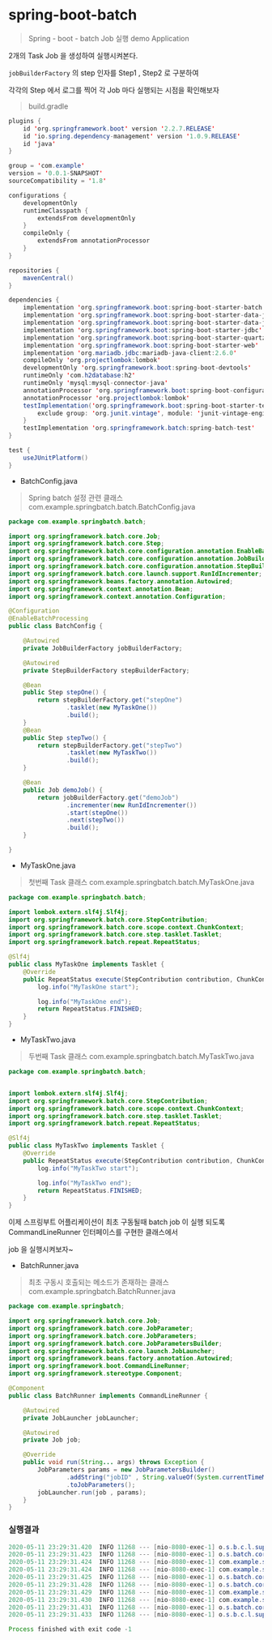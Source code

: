 # spring-boot-batch

> Spring - boot - batch Job 실행 demo Application

2개의 Task Job 을 생성하여 실행시켜본다. 

``` jobBuilderFactory ``` 의 step 인자를 Step1 , Step2 로 구분하여 

각각의 Step 에서 로그를 찍어 각 Job 마다 실행되는 시점을 확인해보자

> build.gradle

```java
plugins {
    id 'org.springframework.boot' version '2.2.7.RELEASE'
    id 'io.spring.dependency-management' version '1.0.9.RELEASE'
    id 'java'
}

group = 'com.example'
version = '0.0.1-SNAPSHOT'
sourceCompatibility = '1.8'

configurations {
    developmentOnly
    runtimeClasspath {
        extendsFrom developmentOnly
    }
    compileOnly {
        extendsFrom annotationProcessor
    }
}

repositories {
    mavenCentral()
}

dependencies {
    implementation 'org.springframework.boot:spring-boot-starter-batch'
    implementation 'org.springframework.boot:spring-boot-starter-data-jdbc'
    implementation 'org.springframework.boot:spring-boot-starter-data-jpa'
    implementation 'org.springframework.boot:spring-boot-starter-jdbc'
    implementation 'org.springframework.boot:spring-boot-starter-quartz'
    implementation 'org.springframework.boot:spring-boot-starter-web'
    implementation 'org.mariadb.jdbc:mariadb-java-client:2.6.0'
    compileOnly 'org.projectlombok:lombok'
    developmentOnly 'org.springframework.boot:spring-boot-devtools'
    runtimeOnly 'com.h2database:h2'
    runtimeOnly 'mysql:mysql-connector-java'
    annotationProcessor 'org.springframework.boot:spring-boot-configuration-processor'
    annotationProcessor 'org.projectlombok:lombok'
    testImplementation('org.springframework.boot:spring-boot-starter-test') {
        exclude group: 'org.junit.vintage', module: 'junit-vintage-engine'
    }
    testImplementation 'org.springframework.batch:spring-batch-test'
}

test {
    useJUnitPlatform()
}

```

- BatchConfig.java
> Spring batch 설정 관련 클래스
> com.example.springbatch.batch.BatchConfig.java

```java
package com.example.springbatch.batch;

import org.springframework.batch.core.Job;
import org.springframework.batch.core.Step;
import org.springframework.batch.core.configuration.annotation.EnableBatchProcessing;
import org.springframework.batch.core.configuration.annotation.JobBuilderFactory;
import org.springframework.batch.core.configuration.annotation.StepBuilderFactory;
import org.springframework.batch.core.launch.support.RunIdIncrementer;
import org.springframework.beans.factory.annotation.Autowired;
import org.springframework.context.annotation.Bean;
import org.springframework.context.annotation.Configuration;

@Configuration
@EnableBatchProcessing
public class BatchConfig {

    @Autowired
    private JobBuilderFactory jobBuilderFactory;

    @Autowired
    private StepBuilderFactory stepBuilderFactory;

    @Bean
    public Step stepOne() {
        return stepBuilderFactory.get("stepOne")
                .tasklet(new MyTaskOne())
                .build();
    }
    @Bean
    public Step stepTwo() {
        return stepBuilderFactory.get("stepTwo")
                .tasklet(new MyTaskTwo())
                .build();
    }

    @Bean
    public Job demoJob() {
        return jobBuilderFactory.get("demoJob")
                .incrementer(new RunIdIncrementer())
                .start(stepOne())
                .next(stepTwo())
                .build();
    }

}

```

- MyTaskOne.java
> 첫번째 Task 클래스
> com.example.springbatch.batch.MyTaskOne.java

```java
package com.example.springbatch.batch;

import lombok.extern.slf4j.Slf4j;
import org.springframework.batch.core.StepContribution;
import org.springframework.batch.core.scope.context.ChunkContext;
import org.springframework.batch.core.step.tasklet.Tasklet;
import org.springframework.batch.repeat.RepeatStatus;

@Slf4j
public class MyTaskOne implements Tasklet {
    @Override
    public RepeatStatus execute(StepContribution contribution, ChunkContext chunkContext) throws Exception {
        log.info("MyTaskOne start");

        log.info("MyTaskOne end");
        return RepeatStatus.FINISHED;
    }
}

```

- MyTaskTwo.java
> 두번째 Task 클래스
> com.example.springbatch.batch.MyTaskTwo.java

```java
package com.example.springbatch.batch;


import lombok.extern.slf4j.Slf4j;
import org.springframework.batch.core.StepContribution;
import org.springframework.batch.core.scope.context.ChunkContext;
import org.springframework.batch.core.step.tasklet.Tasklet;
import org.springframework.batch.repeat.RepeatStatus;

@Slf4j
public class MyTaskTwo implements Tasklet {
    @Override
    public RepeatStatus execute(StepContribution contribution, ChunkContext chunkContext) throws Exception {
        log.info("MyTaskTwo start");

        log.info("MyTaskTwo end");
        return RepeatStatus.FINISHED;
    }
}
```

이제 스프링부트 어플리케이션이 최초 구동될때 batch job 이 실행 되도록 CommandLineRunner 인터페이스를 구현한 클래스에서

job 을 실행시켜보자~

- BatchRunner.java
> 최초 구동시 호출되는 메소드가 존재하는 클래스
> com.example.springbatch.BatchRunner.java

```java
package com.example.springbatch;

import org.springframework.batch.core.Job;
import org.springframework.batch.core.JobParameter;
import org.springframework.batch.core.JobParameters;
import org.springframework.batch.core.JobParametersBuilder;
import org.springframework.batch.core.launch.JobLauncher;
import org.springframework.beans.factory.annotation.Autowired;
import org.springframework.boot.CommandLineRunner;
import org.springframework.stereotype.Component;

@Component
public class BatchRunner implements CommandLineRunner {

    @Autowired
    private JobLauncher jobLauncher;

    @Autowired
    private Job job;

    @Override
    public void run(String... args) throws Exception {
        JobParameters params = new JobParametersBuilder()
                .addString("jobID" , String.valueOf(System.currentTimeMillis()))
                .toJobParameters();
        jobLauncher.run(job , params);
    }
}

```


### 실행결과

```java
2020-05-11 23:29:31.420  INFO 11268 --- [nio-8080-exec-1] o.s.b.c.l.support.SimpleJobLauncher      : Job: [SimpleJob: [name=demoJob]] launched with the following parameters: [{jobID=1589207371417}]
2020-05-11 23:29:31.423  INFO 11268 --- [nio-8080-exec-1] o.s.batch.core.job.SimpleStepHandler     : Executing step: [stepOne]
2020-05-11 23:29:31.424  INFO 11268 --- [nio-8080-exec-1] com.example.springbatch.batch.MyTaskOne  : MyTaskOne start
2020-05-11 23:29:31.424  INFO 11268 --- [nio-8080-exec-1] com.example.springbatch.batch.MyTaskOne  : MyTaskOne end
2020-05-11 23:29:31.425  INFO 11268 --- [nio-8080-exec-1] o.s.batch.core.step.AbstractStep         : Step: [stepOne] executed in 2ms
2020-05-11 23:29:31.428  INFO 11268 --- [nio-8080-exec-1] o.s.batch.core.job.SimpleStepHandler     : Executing step: [stepTwo]
2020-05-11 23:29:31.429  INFO 11268 --- [nio-8080-exec-1] com.example.springbatch.batch.MyTaskTwo  : MyTaskTwo start
2020-05-11 23:29:31.430  INFO 11268 --- [nio-8080-exec-1] com.example.springbatch.batch.MyTaskTwo  : MyTaskTwo end
2020-05-11 23:29:31.431  INFO 11268 --- [nio-8080-exec-1] o.s.batch.core.step.AbstractStep         : Step: [stepTwo] executed in 3ms
2020-05-11 23:29:31.433  INFO 11268 --- [nio-8080-exec-1] o.s.b.c.l.support.SimpleJobLauncher      : Job: [SimpleJob: [name=demoJob]] completed with the following parameters: [{jobID=1589207371417}] and the following status: [COMPLETED] in 12ms

Process finished with exit code -1

```

